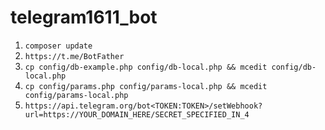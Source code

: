 # telegram1611_bot

1. ```composer update```
2. ```https://t.me/BotFather```
3. ```cp config/db-example.php config/db-local.php && mcedit config/db-local.php```
4. ```cp config/params.php config/params-local.php && mcedit config/params-local.php```
5. ```https://api.telegram.org/bot<TOKEN:TOKEN>/setWebhook?url=https://YOUR_DOMAIN_HERE/SECRET_SPECIFIED_IN_4```
 
